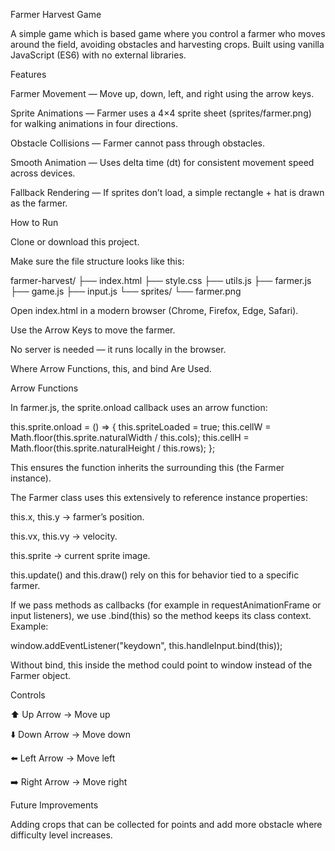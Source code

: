 Farmer Harvest Game

A simple game which is based game where you control a farmer who moves around the field, avoiding obstacles and harvesting crops. Built using vanilla JavaScript (ES6) with no external libraries.

Features

Farmer Movement — Move up, down, left, and right using the arrow keys.

Sprite Animations — Farmer uses a 4×4 sprite sheet (sprites/farmer.png) for walking animations in four directions.

Obstacle Collisions — Farmer cannot pass through obstacles.

Smooth Animation — Uses delta time (dt) for consistent movement speed across devices.

Fallback Rendering — If sprites don’t load, a simple rectangle + hat is drawn as the farmer.

How to Run

Clone or download this project.

Make sure the file structure looks like this:

farmer-harvest/
├── index.html
├── style.css
├── utils.js
├── farmer.js
├── game.js
├── input.js
└── sprites/
└── farmer.png

Open index.html in a modern browser (Chrome, Firefox, Edge, Safari).

Use the Arrow Keys to move the farmer.

No server is needed — it runs locally in the browser.

Where Arrow Functions, this, and bind Are Used.

Arrow Functions

In farmer.js, the sprite.onload callback uses an arrow function:

this.sprite.onload = () => {
this.spriteLoaded = true;
this.cellW = Math.floor(this.sprite.naturalWidth / this.cols);
this.cellH = Math.floor(this.sprite.naturalHeight / this.rows);
};

This ensures the function inherits the surrounding this (the Farmer instance).

The Farmer class uses this extensively to reference instance properties:

this.x, this.y → farmer’s position.

this.vx, this.vy → velocity.

this.sprite → current sprite image.

this.update() and this.draw() rely on this for behavior tied to a specific farmer.

If we pass methods as callbacks (for example in requestAnimationFrame or input listeners), we use .bind(this) so the method keeps its class context. Example:

window.addEventListener("keydown", this.handleInput.bind(this));

Without bind, this inside the method could point to window instead of the Farmer object.

Controls

⬆️ Up Arrow → Move up

⬇️ Down Arrow → Move down

⬅️ Left Arrow → Move left

➡️ Right Arrow → Move right

Future Improvements

Adding crops that can be collected for points and add more obstacle where difficulty level increases.
